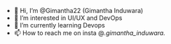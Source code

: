 - 👋 Hi, I’m @Gimantha22 (Gimantha Induwara)
- 👀 I’m interested in UI/UX and DevOps
- 🌱 I’m currently learning Devops
- 📫 How to reach me on insta @_.gimantha_induwara._
